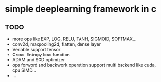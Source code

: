 # simple deeplearning framework in c

## TODO
* more ops like EXP, LOG, RELU, TANH, SIGMOID, SOFTMAX...
* conv2d, maxpooling2d, flatten, dense layer
* Veriable support tensor
* Cross-Entropy loss function
* ADAM and SGD optimizer
* ops forword and backwork operation support multi backend like cuda, cpu SIMD...
* ...
